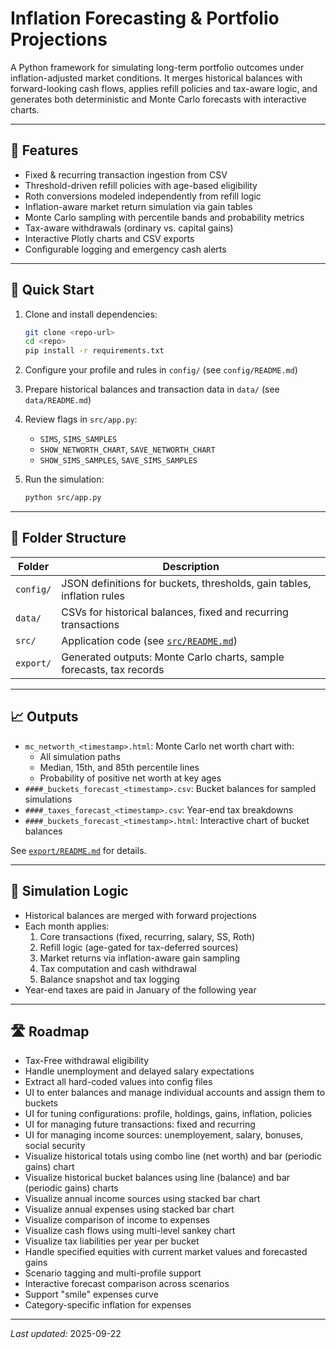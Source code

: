 # Inflation Forecasting & Portfolio Projections

A Python framework for simulating long-term portfolio outcomes under inflation-adjusted market conditions. It merges historical balances with forward-looking cash flows, applies refill policies and tax-aware logic, and generates both deterministic and Monte Carlo forecasts with interactive charts.

---

## 🔧 Features

- Fixed & recurring transaction ingestion from CSV
- Threshold-driven refill policies with age-based eligibility
- Roth conversions modeled independently from refill logic
- Inflation-aware market return simulation via gain tables
- Monte Carlo sampling with percentile bands and probability metrics
- Tax-aware withdrawals (ordinary vs. capital gains)
- Interactive Plotly charts and CSV exports
- Configurable logging and emergency cash alerts

---

## 🚀 Quick Start

1. Clone and install dependencies:

   ```bash
   git clone <repo-url>
   cd <repo>
   pip install -r requirements.txt
   ```

2. Configure your profile and rules in `config/` (see `config/README.md`)
3. Prepare historical balances and transaction data in `data/` (see `data/README.md`)
4. Review flags in `src/app.py`:
   - `SIMS`, `SIMS_SAMPLES`
   - `SHOW_NETWORTH_CHART`, `SAVE_NETWORTH_CHART`
   - `SHOW_SIMS_SAMPLES`, `SAVE_SIMS_SAMPLES`
5. Run the simulation:

   ```bash
   python src/app.py
   ```

---

## 📁 Folder Structure

| Folder    | Description                                                            |
| --------- | ---------------------------------------------------------------------- |
| `config/` | JSON definitions for buckets, thresholds, gain tables, inflation rules |
| `data/`   | CSVs for historical balances, fixed and recurring transactions         |
| `src/`    | Application code (see [`src/README.md`](src/README.md))                |
| `export/` | Generated outputs: Monte Carlo charts, sample forecasts, tax records   |

---

## 📈 Outputs

- `mc_networth_<timestamp>.html`: Monte Carlo net worth chart with:
  - All simulation paths
  - Median, 15th, and 85th percentile lines
  - Probability of positive net worth at key ages
- `####_buckets_forecast_<timestamp>.csv`: Bucket balances for sampled simulations
- `####_taxes_forecast_<timestamp>.csv`: Year-end tax breakdowns
- `####_buckets_forecast_<timestamp>.html`: Interactive chart of bucket balances

See [`export/README.md`](export/README.md) for details.

---

## 🧠 Simulation Logic

- Historical balances are merged with forward projections
- Each month applies:
  1. Core transactions (fixed, recurring, salary, SS, Roth)
  2. Refill logic (age-gated for tax-deferred sources)
  3. Market returns via inflation-aware gain sampling
  4. Tax computation and cash withdrawal
  5. Balance snapshot and tax logging
- Year-end taxes are paid in January of the following year

---

## 🛣️ Roadmap

- Tax-Free withdrawal eligibility
- Handle unemployment and delayed salary expectations
- Extract all hard-coded values into config files
- UI to enter balances and manage individual accounts and assign them to buckets
- UI for tuning configurations: profile, holdings, gains, inflation, policies
- UI for managing future transactions: fixed and recurring
- UI for managing income sources: unemployement, salary, bonuses, social security
- Visualize historical totals using combo line (net worth) and bar (periodic gains) chart
- Visualize historical bucket balances using line (balance) and bar (periodic gains) charts
- Visualize annual income sources using stacked bar chart
- Visualize annual expenses using stacked bar chart
- Visualize comparison of income to expenses
- Visualize cash flows using multi-level sankey chart
- Visualize tax liabilities per year per bucket
- Handle specified equities with current market values and forecasted gains
- Scenario tagging and multi-profile support
- Interactive forecast comparison across scenarios
- Support "smile" expenses curve
- Category-specific inflation for expenses

---

_Last updated:_ 2025-09-22
